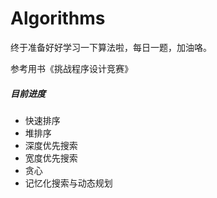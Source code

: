 # Algorithms
终于准备好好学习一下算法啦，每日一题，加油咯。

参考用书《挑战程序设计竞赛》
##### 目前进度
- 快速排序
- 堆排序
- 深度优先搜索
- 宽度优先搜索
- 贪心
- 记忆化搜索与动态规划
